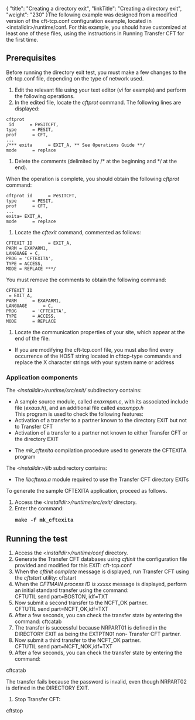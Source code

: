 {
    "title": "Creating  a directory exit",
    "linkTitle": "Creating a directory exit",
    "weight": "230"
}The following example was designed from a modified version of the <span class="bold_in_para">cft-tcp.conf </span>configuration example, located in <span class="bold_in_para">&lt;installdir>/runtime/conf</span>. For this example, you should have customized
at least one of these files, using the instructions in Running Transfer
CFT for the first time.

## Prerequisites

Before running the directory exit test, you must make a few changes
to the cft-tcp.conf file, depending on the
type of network used.

1.  Edit the relevant file using
    your text editor (*vi* for example) and perform the following operations.
2.  In the edited file, locate
    the *cftprot* command. The following lines are displayed:

<!-- -->


    cftprot 
     id      = PeSITCFT,
    type      = PESIT,
    prof      = CFT,
    ...
    /*** exita      = EXIT_A, ** See Operations Guide **/
    mode      = replace

1.  Delete the comments (delimited
    by /\* at the beginning and \*/ at the end).

When the operation is complete, you should obtain
the following *cftprot* command:


    cftprot id      = PeSITCFT,
    type      = PESIT,
    prof      = CFT,
    ...
    exita= EXIT_A,
    mode      = replace

1.  Locate the *cftexit* command,
    commented as follows:

<!-- -->


    CFTEXIT ID      = EXIT_A,
    PARM = EXAPARM1,
    LANGUAGE = C,
    PROG = 'CFTEXITA',
    TYPE = ACCESS,
    MODE = REPLACE ***/

You must remove the comments to obtain the following
command:


    CFTEXIT ID      
     = EXIT_A,
    PARM      = EXAPARM1,
    LANGUAGE      = C,
    PROG      = 'CFTEXITA',
    TYPE      = ACCESS,
    MODE      = REPLACE

1.  Locate the communication properties
    of your site, which appear at the end of the file.

-   If you are
    modifying the cft-tcp.conf file, you must also find every occurrence
    of the HOST string located in cfttcp-type commands and replace the X character
    strings with your system name or address

### Application components

The *&lt;installdir>/runtime/src/exit/* subdirectory contains:

-   A sample source
    module, called *exaxmpm.c*, with its associated include file (*exaus.h*),
    and an additional file called *exaxmpp.h*  
    This program is used to check the following features:
-   Activation
    of a transfer to a partner known to the directory EXIT but not to Transfer
    CFT
-   Activation
    of a transfer to a partner not known to either <span class="mc-variable axway_variables.Component_Short_Name variable">Transfer CFT</span> or the directory
    EXIT

<!-- -->

-   The *mk\_cftexita*
    compilation procedure used to generate the CFTEXITA program

The *&lt;installdir>/lib* subdirectory contains:

-   The *libcftexa*.*a*
    module required to use the <span class="mc-variable axway_variables.Component_Short_Name variable">Transfer CFT</span> directory EXITs

To generate the sample CFTEXITA application, proceed as follows.

1.  Access the *&lt;installdir>/runtime/src/exit/* directory.
2.  Enter the command:

    <span style="font-family: 'Courier New', monospace;font-weight: bold;">
make -f mk\_cftexita</span>

## Running the test

1.  Access the *&lt;installdir>/runtime/conf* directory.
2.  Generate the <span class="mc-variable axway_variables.Component_Short_Name variable">Transfer CFT</span> databases
    using *cftinit* the configuration file provided
    and modified for this EXIT:<span class="code"> cft-tcp.conf</span>
3.  When the *cftinit complete*
    message is displayed, run <span class="mc-variable axway_variables.Component_Short_Name variable">Transfer CFT</span> using the *cftstart* utility: <span class="code">cftstart</span>
4.  When the *CFTMAIN process
    ID is xxxxx* message is displayed, perform an initial standard transfer
    using the command:  
    <span class="code">CFTUTIL send part=BOSTON, idf=TXT</span>
5.  Now submit a second transfer
    to the NCFT\_OK partner.  
    <span class="code">CFTUTIL send part=NCFT\_OK,idf=TXT</span>
6.  After a few seconds, you can
    check the transfer state by entering the  
    command: <span class="code">cftcatab</span>
7.  The transfer is successful
    because NRPART01 is defined in the DIRECTORY EXIT as being the EXTPTN01
    non- <span class="mc-variable axway_variables.Component_Short_Name variable">Transfer CFT</span> partner.
8.  Now submit a third transfer
    to the NCFT\_OK partner.  
    <span class="code">CFTUTIL send part=NCFT\_NOK,idf=TXT</span>
9.  After a few seconds, you can
    check the transfer state by entering the  
    command:

cftcatab

The transfer fails because the password is invalid, even though NRPART02
is defined in the DIRECTORY EXIT.

1.  Stop <span class="mc-variable axway_variables.Component_Short_Name variable">Transfer CFT</span>:

cftstop
